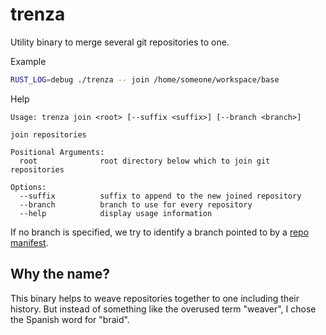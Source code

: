 # trenza

Utility binary to merge several git repositories to one.

Example

```bash
RUST_LOG=debug ./trenza -- join /home/someone/workspace/base
```

Help

```
Usage: trenza join <root> [--suffix <suffix>] [--branch <branch>]

join repositories

Positional Arguments:
  root              root directory below which to join git repositories

Options:
  --suffix          suffix to append to the new joined repository
  --branch          branch to use for every repository
  --help            display usage information
```

If no branch is specified, we try to identify a branch pointed to by a [repo manifest][manifest].

[manifest]: https://gerrit.googlesource.com/git-repo/+/master/docs/manifest-format.md

## Why the name?

This binary helps to weave repositories together to one including their history.
But instead of something like the overused term "weaver", I chose the Spanish word for "braid".
